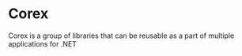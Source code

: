 # Corex
Corex is a group of libraries that can be reusable as a part of multiple applications for .NET
